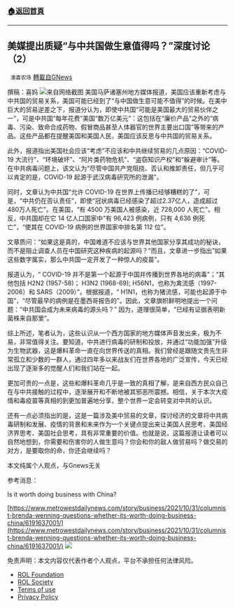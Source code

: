 ###  [:house:返回首頁](https://github.com/ourhimalayas/txt)
---


## 美媒提出质疑“与中共国做生意值得吗？”深度讨论（2）
` 澳喜农场` [轉載自GNews](https://gnews.org/zh-hans/1632412/)

撰稿：喜妈
![](https://assets.gnews.org/wp-content/uploads/2021/11/701C9062-C91C-4378-B75B-DF464A6DE0CC.jpeg)来自网络截图
美国马萨诸塞州地方媒体报道，美国应该重新考虑与中共国的贸易关系，美国可能已经到了“与中国做生意可能不值得”的时候。在美中巨大的贸易逆差之下，报道分认为，即使中共国“可能是美国最大的贸易伙伴之一”，可是中共国“每年花费”美国“数万亿美元”：这包括在“廉价产品”之外的“病毒、污染、致命合成药物、假冒商品甚至人体器官的世界主要出口国”等带来的产品。这些产品都在提醒美国和美国人民，美国应该反思与中共国的贸易关系。

此外，报道指出美国社会应该“考虑”不应该和中共继续贸易的几点原因：“COVID-19 大流行”、“环境破坏”、“阿片类药物危机”、“盗窃知识产权”和“躲避审计”等。在中共病毒问题上，该文认为“尽管中国共产党阻挠、否认和推卸责任，但几乎可以肯定的是，COVID-19 起源于武汉病毒研究所的泄漏”。

同时，文章认为中共国“允许 COVID-19 在世界上传播已经够糟糕的了”，可是，“中共仍在否认责任”，即使“冠状病毒已经感染了超过2.37亿人，造成超过480万人死亡”。在美国，“有 4500 万美国人被感染，近 728,000 人死亡”。相反，中共国却在它 14 亿人口国家中“有 96,423 例病例，只有 4,636 例死亡”，“使其在 COVID-19 病例的世界国家中排名第 112 位”。

文章质问：“如果这是真的，中国难道不应该与世界其他国家分享其成功的秘诀，而不是阻止调查人员在中国研究这种疾病的起源吗？”而且，文章进一步指出”如果这些数字属实，那么中共国一定开发了一种惊人的疫苗”。

报道认为，“ COVID-19 并不是第一个起源于中国并传播到世界各地的病毒”；“其他包括 H2N2 (1957-58)； H3N2 (1968-69); H56N1，也称为禽流感（1997-2006）和 SARS（2009）”。根据报道，“ H1N1，也称为猪流感，可能也起源于中国”，“尽管最早的病例是在墨西哥报告的”。因此，文章旗帜鲜明地提出一个问题：“中共国会成为未来病毒的源头吗？” 因为，道理很简单，“已经有证据表明新菌株来自那里”。

综上所述，笔者认为，这些认识从一个西方国家的地方媒体声音发出来，极为不易，非常值得关注。要知道，中共进行病毒的研制和投放，并通过“功能加强”升级为生物武器，这是爆料革命一直在向世界传送的真相。我们曾经是跟随文贵先生非常孤立和少数的一群人，通过四年多以来战友们在世界各地的广泛宣传，今天已经出现了逐渐多的觉醒人们和我们站在一起。

更加可贵的一点是，这些和爆料革命几乎是一致的真相了解，是来自西方民众自己在与中共接触的过程中，逐渐展开和不断地被其邪恶所震撼。相信，关于本次大疫情和毒疫苗等真相的到更加普遍地分享，整个世界一定会转变对中共的认识。

还有一点必须指出的是，这是一篇涉及美中贸易的文章，探讨经济的文章将中共病毒研制和发展、疫情的背景和未来作为一个关键点提出来让美国人民思考、美国经济界思考、美国社会思考，具有非常重要的价值。也就是说，这篇报道让读者可以自然地想到，你需要和伤害你的人做生意吗？你会和你的敌人做贸易吗？做交易的对方，是要取你的命，你还会继续吗？

本文纯属个人观点，与Gnews无关

参考消息：

Is it worth doing business with China?

[https://www.metrowestdailynews.com/story/business/2021/10/31/columnist-brenda-wenning-questions-whether-its-worth-doing-business-china/6191637001/](https://www.metrowestdailynews.com/story/business/2021/10/31/columnist-brenda-wenning-questions-whether-its-worth-doing-business-china/6191637001/)
![](https://assets.gnews.org/wp-content/uploads/2021/10/澳喜图标2-1.jpg)
 

免责声明：本文内容仅代表作者个人观点，平台不承担任何法律风险。

- [ROL Foundation](https://rolfoundation.org/)
- [ROL Society](https://rolsociety.org/)
- [Terms of use](https://gnews.org/terms-of-use-3/)
- [Privacy Policy](https://gnews.org/privacy-policy/)
